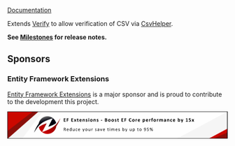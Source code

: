 [Documentation](https://github.com/VerifyTests/Verify.CsvHelper)

Extends [Verify](https://github.com/VerifyTests/Verify) to allow verification of CSV via [CsvHelper](https://joshclose.github.io/CsvHelper/).<!-- singleLineInclude: intro. path: /docs/intro.include.md -->

**See [Milestones](https://github.com/VerifyTests/Verify.CsvHelper/milestones?state=closed) for release notes.**


## Sponsors


### Entity Framework Extensions<!-- include: zzz. path: /docs/zzz.include.md -->

[Entity Framework Extensions](https://entityframework-extensions.net/?utm_source=simoncropp&utm_medium=Verify.CsvHelper) is a major sponsor and is proud to contribute to the development this project.

[![Entity Framework Extensions](https://raw.githubusercontent.com/VerifyTests/Verify.CsvHelper/refs/heads/main/docs/zzz.png)](https://entityframework-extensions.net/?utm_source=simoncropp&utm_medium=Verify.CsvHelper)<!-- endInclude -->
